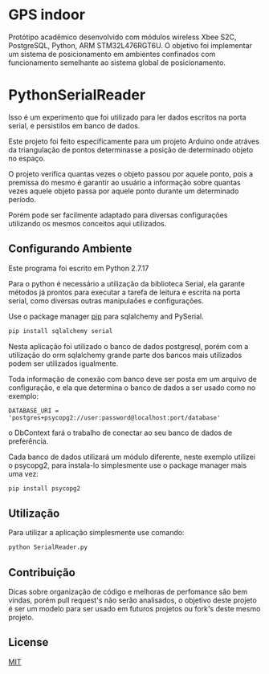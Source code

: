 # GPS indoor 
 Protótipo acadêmico desenvolvido com módulos wireless Xbee S2C, PostgreSQL, Python, ARM STM32L476RGT6U. O objetivo foi implementar um sistema de posicionamento em ambientes confinados com funcionamento semelhante ao sistema global de posicionamento.

# PythonSerialReader

Isso é um experimento que foi utilizado para ler dados escritos na porta serial, e persistilos em banco de dados.

Este projeto foi feito especificamente para um projeto Arduino onde atráves da triangulação de pontos determinasse a posição de determinado objeto no espaço.

O projeto verifica quantas vezes o objeto passou por aquele ponto, pois a premissa do mesmo é garantir ao usuário a informação sobre quantas vezes aquele objeto passa por aquele ponto durante um determinado período.

Porém pode ser facilmente adaptado para diversas configurações utilizando os mesmos conceitos aqui utilizados.

## Configurando Ambiente

Este programa foi escrito em Python 2.7.17

Para o python é necessário a utilização da biblioteca Serial,  ela garante métodos já prontos para executar a tarefa de leitura e escrita na porta serial, como diversas outras manipulaões e configurações.

Use o package manager [pip](https://pip.pypa.io/en/stable/) para sqlalchemy and PySerial.

```bash
pip install sqlalchemy serial
```

Nesta aplicação foi utilizado o banco de dados postgresql, porém com a utilização do orm sqlalchemy grande parte dos bancos mais utilizados podem ser utilizados igualmente.

Toda informação de conexão com banco deve ser posta em um arquivo de configuração, e ela que determina o banco de dados a ser usado como no exemplo:

```Code
DATABASE_URI = 'postgres+psycopg2://user:password@localhost:port/database'
```

o DbContext fará o trabalho de conectar ao seu banco de dados de preferência.

Cada banco de dados utilizará um módulo diferente, neste exemplo utilizei o psycopg2, para instala-lo simplesmente use o package manager mais uma vez:
```bash
pip install psycopg2
```


## Utilização
Para utilizar a aplicação simplesmente use comando:

```python
python SerialReader.py
```

## Contribuição

Dicas sobre organização de código e melhoras de perfomance são bem vindas, porém pull request's não serão analisados, o objetivo deste projeto é ser um modelo para ser usado em futuros projetos ou fork's deste mesmo projeto.

## License
[MIT](https://choosealicense.com/licenses/mit/)

